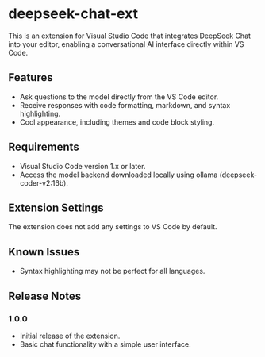 # deepseek-chat-ext

This is an extension for Visual Studio Code that integrates DeepSeek Chat into your editor, enabling a conversational AI interface directly within VS Code.

## Features

- Ask questions to the model directly from the VS Code editor.
- Receive responses with code formatting, markdown, and syntax highlighting.
- Cool appearance, including themes and code block styling.

## Requirements

- Visual Studio Code version 1.x or later.
- Access the model backend downloaded locally using ollama (deepseek-coder-v2:16b).

## Extension Settings

The extension does not add any settings to VS Code by default.

## Known Issues

- Syntax highlighting may not be perfect for all languages.

## Release Notes

### 1.0.0

- Initial release of the extension.
- Basic chat functionality with a simple user interface.

